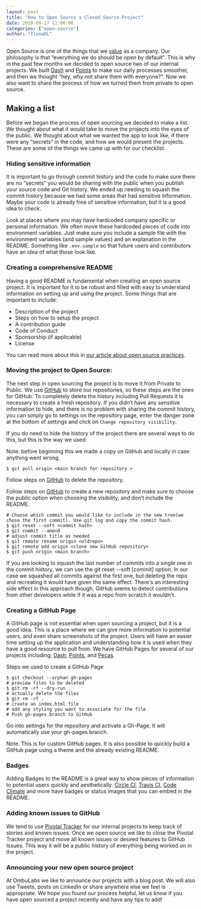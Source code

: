 ```yaml
---
layout: post
title: "How to Open Source a Closed Source Project"
date: 2020-09-17 11:00:00
categories: ["open-source"]
author: "fionaDL"
---
```


Open Source is one of the things that we [value]( https://www.ombulabs.com/blog/values/our-values.html) as a company. Our philosophy is that “everything we do should be open by default”. This is why in the past few months we decided to open source two of our internal projects. We built [Dash](https://github.com/fastruby/dash) and [Points](https://github.com/fastruby/points) to make our daily processes smoother, and then we thought “hey, why not share them with everyone?”.
Now we also want to share the process of how we turned them from private to open source.

<!--more-->

## Making a list

Before we began the process of open sourcing we decided to make a list. We thought about what it would take to move the projects into the eyes of the public. We thought about what we wanted the app to look like, if there were any “secrets” in the code, and how we would present the projects. These are some of the things we came up with for our checklist.

### Hiding sensitive information

It is important to go through commit history and the code to make sure there are no “secrets” you would be sharing with the public when you publish your source code and Git history. We ended up needing to squash the commit history because we had some areas that had sensitive information. Maybe your code is already free of sensitive information, but it is a good idea to check.

Look at places where you may have hardcoded company specific or personal information. We often move these hardcoded pieces of code into environment variables. Just make sure you include a sample file with the environment variables (and sample values) and an explanation in the README. Something like `.env.sample` so that future users and contributors have an idea of what those look like.

### Creating a comprehensive README

Having a good README is fundamental when creating an open source project. It is important for it to be robust and filled with easy to understand information on setting up and using the project. Some things that are important to include:

- Description of the project
- Steps on how to setup the project
- A contribution guide
- Code of Conduct
- Sponsorship (if applicable)
- License

You can read more about this in [our article about open source practices](https://www.fastruby.io/blog/open-source/ombulabs-open-source-guidelines.html).

### Moving the project to Open Source:

The next step in open sourcing the project is to move it from Private to Public. We use [GitHub](https://github.com/) to store our repositories, so these steps are the ones for GitHub.
To completely delete the history including Pull Requests it is necessary to create a fresh repository. If you didn’t have any sensitive information to hide, and there is no problem with sharing the commit history, you can simply go to settings on the repository page, enter the danger zone at the bottom of settings and click on `Change repository visibility`.

If you do need to hide the history of the project there are several ways to do this, but this is the way we used:

Note: before beginning this we made a copy on GitHub and locally in case anything went wrong.
```
$ git pull origin <main branch for repository >
```
Follow steps on [GitHub](https://docs.github.com/en/enterprise/2.17/user/github/administering-a-repository/deleting-a-repository) to delete the repository.

Follow steps on [GitHub](https://docs.github.com/en/github/getting-started-with-github/create-a-repo) to create a new repository and make sure to choose the public option when choosing the visibility, and don’t include the README.
```
# Choose which commit you would like to include in the new tree(we chose the first commit). Use git log and copy the commit hash.
$ git reset --soft <commit hash>
$ git commit --amend
# adjust commit title as needed
$ git remote rename origin <oldrepo>
$ git remote add origin <clone new GitHub repository>
$ git push origin <main branch>
```
If you are looking to squash the last number of commits into a single one in the commit history, we can use the git reset --soft [commit] option. In our case we squashed all commits against the first one, but deleting the repo and recreating it would have given the same effect. There's an interesting side effect in this approach though, GitHub seems to detect contributions from other developers while if it was a repo from scratch it wouldn't.

### Creating a GitHub Page
A GitHub page is not essential when open sourcing a project, but it is a good idea. This is a place where we can give more information to potential users, and even share screenshots of the project. Users will have an easier time setting up the application and understanding how it is used when they have a good resource to pull from. We have GitHub Pages for several of our projects including; [Dash](https://fastruby.github.io/dash/), [Points](https://fastruby.github.io/points/), and [Pecas](https://fastruby.github.io/pecas/).

Steps we used to create a GitHub Page
```
$ git checkout --orphan gh-pages
# preview files to be deleted
$ git rm -rf --dry-run .
# actually delete the files
$ git rm -rf .
# create an index.html file
# add any styling you want to associate for the file
# Push gh-pages branch to GitHub
```
Go into settings for the repository and activate a Gh-Page. It will automatically use your gh-pages branch.

Note. This is for custom GitHub pages. It is also possible to quickly build a GitHub page using a theme and the already existing README.

### Badges
Adding Badges to the README is a great way to show pieces of information to potential users quickly and aesthetically. [Circle CI](https://circleci.com/docs/2.0/status-badges/), [Travis CI](https://docs.travis-ci.com/user/status-images/), [Code Climate](https://codeclimate.com/github/codeclimate/codeclimate/badges/) and more have badges or status images that you can embed in the README.

### Adding known issues to GitHub

We tend to use [Pivotal Tracker](https://www.pivotaltracker.com/) for our internal projects to keep track of stories and known issues. Once we open source we like to close the Pivotal Tracker project and move all known issues or desired features to GitHub Issues. This way it will be a public history of everything being worked on in the project.

### Announcing your new open source project
At OmbuLabs we like to announce our projects with a blog post. We will also use Tweets, posts on LinkedIn or share anywhere else we feel is appropriate.
We hope you found our process helpful, let us know if you have open sourced a project recently and have any tips to add!

